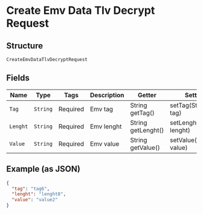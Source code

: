 
# Create Emv Data Tlv Decrypt Request

## Structure

`CreateEmvDataTlvDecryptRequest`

## Fields

| Name | Type | Tags | Description | Getter | Setter |
|  --- | --- | --- | --- | --- | --- |
| `Tag` | `String` | Required | Emv tag | String getTag() | setTag(String tag) |
| `Lenght` | `String` | Required | Emv lenght | String getLenght() | setLenght(String lenght) |
| `Value` | `String` | Required | Emv value | String getValue() | setValue(String value) |

## Example (as JSON)

```json
{
  "tag": "tag6",
  "lenght": "lenght8",
  "value": "value2"
}
```

